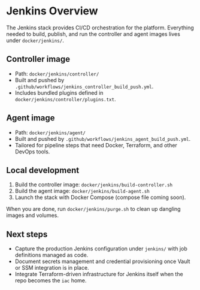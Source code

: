 # Jenkins Overview

The Jenkins stack provides CI/CD orchestration for the platform. Everything
needed to build, publish, and run the controller and agent images lives under
`docker/jenkins/`.

## Controller image

- Path: `docker/jenkins/controller/`
- Built and pushed by
  `.github/workflows/jenkins_controller_build_push.yml`.
- Includes bundled plugins defined in `docker/jenkins/controller/plugins.txt`.

## Agent image

- Path: `docker/jenkins/agent/`
- Built and pushed by
  `.github/workflows/jenkins_agent_build_push.yml`.
- Tailored for pipeline steps that need Docker, Terraform, and other DevOps
  tools.

## Local development

1. Build the controller image: `docker/jenkins/build-controller.sh`
2. Build the agent image: `docker/jenkins/build-agent.sh`
3. Launch the stack with Docker Compose (compose file coming soon).

When you are done, run `docker/jenkins/purge.sh` to clean up dangling images
and volumes.

## Next steps

- Capture the production Jenkins configuration under `jenkins/` with job
  definitions managed as code.
- Document secrets management and credential provisioning once Vault or SSM
  integration is in place.
- Integrate Terraform-driven infrastructure for Jenkins itself when the repo
  becomes the `iac` home.
